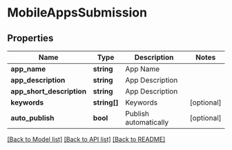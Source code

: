 # MobileAppsSubmission

## Properties
Name | Type | Description | Notes
------------ | ------------- | ------------- | -------------
**app_name** | **string** | App Name | 
**app_description** | **string** | App Description | 
**app_short_description** | **string** | App Description | 
**keywords** | **string[]** | Keywords | [optional] 
**auto_publish** | **bool** | Publish automatically | [optional] 

[[Back to Model list]](../README.md#documentation-for-models) [[Back to API list]](../README.md#documentation-for-api-endpoints) [[Back to README]](../README.md)



